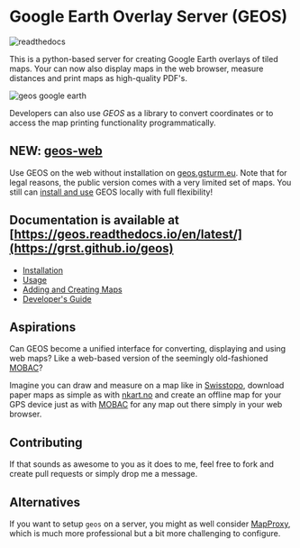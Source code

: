 # Google Earth Overlay Server (GEOS)

![readthedocs](https://readthedocs.org/projects/geos/badge/?version=latest&style=flat)

This is a python-based server for creating Google Earth overlays
of tiled maps. Your can now also display maps in the web browser,
measure distances and print maps as high-quality PDF's.

![geos google earth](doc/_static/ge-places.png)

Developers can also use *GEOS* as a library to convert coordinates
or to access the map printing functionality programmatically.

## **NEW**: [geos-web](http://geos.gsturm.eu/)
Use GEOS on the web without installation on [geos.gsturm.eu](http://geos.gsturm.eu/).
Note that for legal reasons, the public version comes with a very limited set of maps.
You still can [install and use](https://geos.readthedocs.io/en/latest/) GEOS locally with full flexibility!

## Documentation is available at [https://geos.readthedocs.io/en/latest/](https://grst.github.io/geos)
* [Installation](https://geos.readthedocs.io/en/latest/users.html#installation)
* [Usage](https://geos.readthedocs.io/en/latest/users.html#usage)
* [Adding and Creating Maps](https://geos.readthedocs.io/en/latest/users.html#more-maps)
* [Developer's Guide](https://geos.readthedocs.io/en/latest/developers.html)

## Aspirations
Can GEOS become a unified interface for converting, displaying and using web maps?
Like a web-based version of the seemingly old-fashioned [MOBAC](http://mobac.sourceforge.net)?

Imagine you can draw and measure on a map like in [Swisstopo](https://map.geo.admin.ch), download paper maps
as simple as with [nkart.no](http://www.nkart.no/) and create an offline map for your GPS device just as
with [MOBAC](http://mobac.sourceforge.net) for any map out there simply in your web browser.

## Contributing
If that sounds as awesome to you as it does to me, feel free to fork and create
pull requests or simply drop me a message.

## Alternatives
If you want to setup `geos` on a server, you might as well consider [MapProxy](https://mapproxy.org), which is much more professional but a bit more challenging to configure.

